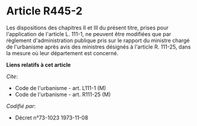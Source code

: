 # Article R445-2

Les dispositions des chapitres II et III du présent titre, prises pour l'application de l'article L. 111-1, ne peuvent être
modifiées que par règlement d'administration publique pris sur le rapport du ministre chargé de l'urbanisme après avis des
ministres désignés à l'article R. 111-25, dans la mesure où leur département est concerné.

**Liens relatifs à cet article**

_Cite_:

  - Code de l'urbanisme - art. L111-1 (M)
  - Code de l'urbanisme - art. R111-25 (M)

_Codifié par_:

  - Décret n°73-1023 1973-11-08
